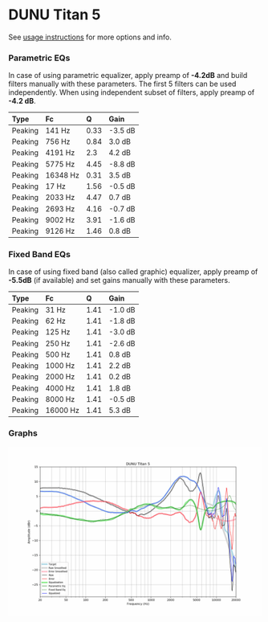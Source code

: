 # DUNU Titan 5
See [usage instructions](https://github.com/jaakkopasanen/AutoEq#usage) for more options and info.

### Parametric EQs
In case of using parametric equalizer, apply preamp of **-4.2dB** and build filters manually
with these parameters. The first 5 filters can be used independently.
When using independent subset of filters, apply preamp of **-4.2 dB**.

| Type    | Fc       |    Q | Gain    |
|:--------|:---------|:-----|:--------|
| Peaking | 141 Hz   | 0.33 | -3.5 dB |
| Peaking | 756 Hz   | 0.84 | 3.0 dB  |
| Peaking | 4191 Hz  | 2.3  | 4.2 dB  |
| Peaking | 5775 Hz  | 4.45 | -8.8 dB |
| Peaking | 16348 Hz | 0.31 | 3.5 dB  |
| Peaking | 17 Hz    | 1.56 | -0.5 dB |
| Peaking | 2033 Hz  | 4.47 | 0.7 dB  |
| Peaking | 2693 Hz  | 4.16 | -0.7 dB |
| Peaking | 9002 Hz  | 3.91 | -1.6 dB |
| Peaking | 9126 Hz  | 1.46 | 0.8 dB  |

### Fixed Band EQs
In case of using fixed band (also called graphic) equalizer, apply preamp of **-5.5dB**
(if available) and set gains manually with these parameters.

| Type    | Fc       |    Q | Gain    |
|:--------|:---------|:-----|:--------|
| Peaking | 31 Hz    | 1.41 | -1.0 dB |
| Peaking | 62 Hz    | 1.41 | -1.8 dB |
| Peaking | 125 Hz   | 1.41 | -3.0 dB |
| Peaking | 250 Hz   | 1.41 | -2.6 dB |
| Peaking | 500 Hz   | 1.41 | 0.8 dB  |
| Peaking | 1000 Hz  | 1.41 | 2.2 dB  |
| Peaking | 2000 Hz  | 1.41 | 0.2 dB  |
| Peaking | 4000 Hz  | 1.41 | 1.8 dB  |
| Peaking | 8000 Hz  | 1.41 | -0.5 dB |
| Peaking | 16000 Hz | 1.41 | 5.3 dB  |

### Graphs
![](./DUNU%20Titan%205.png)